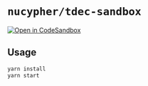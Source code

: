 # `nucypher/tdec-sandbox`

[![Open in CodeSandbox](https://img.shields.io/badge/Open%20in-CodeSandbox-blue?style=flat-square&logo=codesandbox)](https://githubbox.com/nucypher/tdec-sandbox)

## Usage

```bash
yarn install
yarn start
```